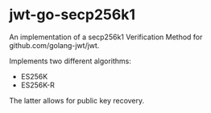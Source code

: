 # jwt-go-secp256k1

An implementation of a secp256k1 Verification Method for
github.com/golang-jwt/jwt.

Implements two different algorithms:

- ES256K
- ES256K-R

The latter allows for public key recovery.
